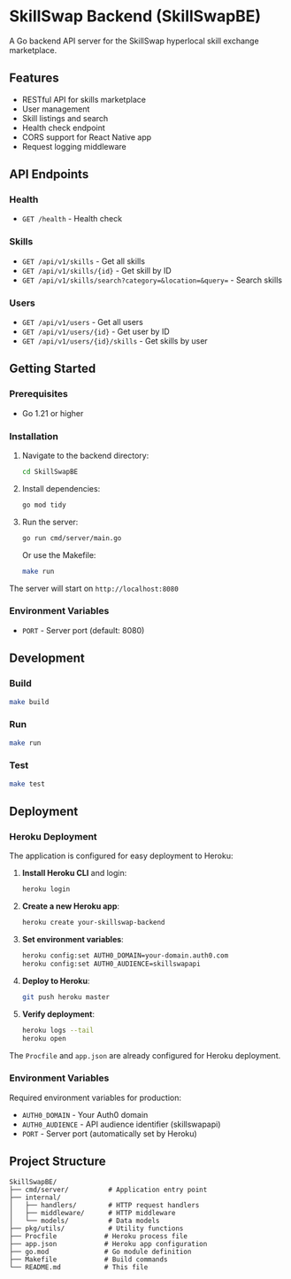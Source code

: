 # SkillSwap Backend (SkillSwapBE)

A Go backend API server for the SkillSwap hyperlocal skill exchange marketplace.

## Features

- RESTful API for skills marketplace
- User management
- Skill listings and search
- Health check endpoint
- CORS support for React Native app
- Request logging middleware

## API Endpoints

### Health
- `GET /health` - Health check

### Skills
- `GET /api/v1/skills` - Get all skills
- `GET /api/v1/skills/{id}` - Get skill by ID
- `GET /api/v1/skills/search?category=&location=&query=` - Search skills

### Users
- `GET /api/v1/users` - Get all users
- `GET /api/v1/users/{id}` - Get user by ID
- `GET /api/v1/users/{id}/skills` - Get skills by user

## Getting Started

### Prerequisites
- Go 1.21 or higher

### Installation

1. Navigate to the backend directory:
   ```bash
   cd SkillSwapBE
   ```

2. Install dependencies:
   ```bash
   go mod tidy
   ```

3. Run the server:
   ```bash
   go run cmd/server/main.go
   ```

   Or use the Makefile:
   ```bash
   make run
   ```

The server will start on `http://localhost:8080`

### Environment Variables

- `PORT` - Server port (default: 8080)

## Development

### Build
```bash
make build
```

### Run
```bash
make run
```

### Test
```bash
make test
```

## Deployment

### Heroku Deployment

The application is configured for easy deployment to Heroku:

1. **Install Heroku CLI** and login:
   ```bash
   heroku login
   ```

2. **Create a new Heroku app**:
   ```bash
   heroku create your-skillswap-backend
   ```

3. **Set environment variables**:
   ```bash
   heroku config:set AUTH0_DOMAIN=your-domain.auth0.com
   heroku config:set AUTH0_AUDIENCE=skillswapapi
   ```

4. **Deploy to Heroku**:
   ```bash
   git push heroku master
   ```

5. **Verify deployment**:
   ```bash
   heroku logs --tail
   heroku open
   ```

The `Procfile` and `app.json` are already configured for Heroku deployment.

### Environment Variables

Required environment variables for production:
- `AUTH0_DOMAIN` - Your Auth0 domain
- `AUTH0_AUDIENCE` - API audience identifier (skillswapapi)
- `PORT` - Server port (automatically set by Heroku)

## Project Structure

```
SkillSwapBE/
├── cmd/server/          # Application entry point
├── internal/
│   ├── handlers/        # HTTP request handlers
│   ├── middleware/      # HTTP middleware
│   └── models/          # Data models
├── pkg/utils/           # Utility functions
├── Procfile            # Heroku process file
├── app.json            # Heroku app configuration
├── go.mod              # Go module definition
├── Makefile            # Build commands
└── README.md           # This file
```